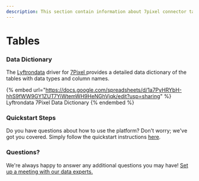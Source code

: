 ```yaml
---
description: This section contain information about 7pixel connector tables information
---
```


# Tables

### Data Dictionary

The [Lyftrondata](https://www.lyftrondata.com/) driver for [7Pixel](https://www.lyftrondata.com/integration/7pixel/)[ ](https://www.lyftrondata.com/integration/7pixel/)provides a detailed data dictionary of the tables with data types and column names.

{% embed url="https://docs.google.com/spreadsheets/d/1a7PyHRYbH-hhS9fWW9GY1ZUT7YiWtemWH9HeNGhVjqk/edit?usp=sharing" %}
Lyftrondata 7Pixel Data Dictionary
{% endembed %}

### Quickstart Steps

Do you have questions about how to use the platform? Don't worry; we've got you covered. Simply follow the quickstart instructions [here](../../../../quickstart-steps.md).

### Questions? <a href="#questions" id="questions"></a>

We're always happy to answer any additional questions you may have! [Set up a meeting with our data experts.](https://www.lyftrondata.com/book-a-meeting/)

